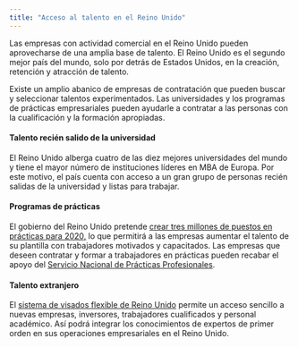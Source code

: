 ```yaml
---
title: "Acceso al talento en el Reino Unido"
---
```


Las empresas con actividad comercial en el Reino Unido pueden aprovecharse de una amplia base de talento. El Reino Unido es el segundo mejor país del mundo, solo por detrás de Estados Unidos, en la creación, retención y atracción de talento.

Existe un amplio abanico de empresas de contratación que pueden buscar y seleccionar talentos experimentados. Las universidades y los programas de prácticas empresariales pueden ayudarle a contratar a las personas con la cualificación y la formación apropiadas.

#### Talento recién salido de la universidad

El Reino Unido alberga cuatro de las diez mejores universidades del mundo y tiene el mayor número de instituciones líderes en MBA de Europa. Por este motivo, el país cuenta con acceso a un gran grupo de personas recién salidas de la universidad y listas para trabajar. 

#### Programas de prácticas

El gobierno del Reino Unido pretende [crear tres millones de puestos en prácticas para 2020,](https://www.gov.uk/government/publications/apprenticeships-in-england-vision-for-2020)  lo que permitirá a las empresas aumentar el talento de su plantilla con trabajadores motivados y capacitados. Las empresas que deseen contratar y formar a trabajadores en prácticas pueden recabar el apoyo del  [Servicio Nacional de Prácticas Profesionales](http://www.getingofar.gov.uk/employers).

#### Talento extranjero

El [sistema de visados flexible de Reino Unido](/es/setup-guide/apply-for-visa/) permite un acceso sencillo a nuevas empresas, inversores, trabajadores cualificados y personal académico. Así podrá integrar los conocimientos de expertos de primer orden en sus operaciones empresariales en el Reino Unido. 

